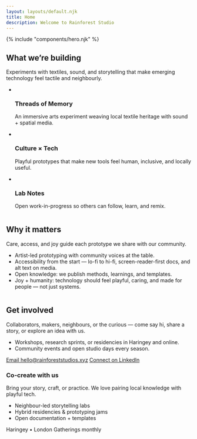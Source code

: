 ```yaml
---
layout: layouts/default.njk
title: Home
description: Welcome to Rainforest Studio
---
```


{% include "components/hero.njk" %}

<section class="section">
  <div class="container split">
    <div class="split__col">
      <h2 class="section-title">What we’re building</h2>
      <p class="section__lede">Experiments with textiles, sound, and storytelling that make emerging technology feel tactile and neighbourly.</p>
      <ul class="feature-list">
        <li>
          <div class="feature-list__heading">
            <img class="icon" src="{{ '/assets/icons/threads.svg' | url }}" alt="" aria-hidden="true">
            <h3>Threads of Memory</h3>
          </div>
          <p>An immersive arts experiment weaving local textile heritage with sound + spatial media.</p>
        </li>
        <li>
          <div class="feature-list__heading">
            <img class="icon" src="{{ '/assets/icons/culture-tech.svg' | url }}" alt="" aria-hidden="true">
            <h3>Culture × Tech</h3>
          </div>
          <p>Playful prototypes that make new tools feel human, inclusive, and locally useful.</p>
        </li>
        <li>
          <div class="feature-list__heading">
            <img class="icon" src="{{ '/assets/icons/lab-notes.svg' | url }}" alt="" aria-hidden="true">
            <h3>Lab Notes</h3>
          </div>
          <p>Open work-in-progress so others can follow, learn, and remix.</p>
        </li>
      </ul>
    </div>
    <div class="split__col">
      <figure class="split__media" aria-hidden="true">
        <img src="https://images.unsplash.com/photo-1500530855697-b586d89ba3ee?q=80&w=1600&auto=format&fit=crop" alt="" loading="lazy">
      </figure>
    </div>
  </div>
</section>

<section class="section">
  <div class="container split split--flip">
    <div class="split__col">
      <h2 class="section-title">Why it matters</h2>
      <p class="section__lede">Care, access, and joy guide each prototype we share with our community.</p>
      <ul class="reason-list">
        <li>Artist-led prototyping with community voices at the table.</li>
        <li>Accessibility from the start — lo-fi to hi-fi, screen-reader-first docs, and alt text on media.</li>
        <li>Open knowledge: we publish methods, learnings, and templates.</li>
        <li>Joy + humanity: technology should feel playful, caring, and made for people — not just systems.</li>
      </ul>
    </div>
    <div class="split__col">
      <figure class="split__media" aria-hidden="true">
        <img src="https://images.unsplash.com/photo-1460661419201-fd4cecdf8a8b?q=80&w=1600&auto=format&fit=crop" alt="" loading="lazy">
      </figure>
    </div>
  </div>
</section>

<section class="section">
  <div class="container split">
    <div class="split__col">
      <h2 class="section-title">Get involved</h2>
      <p class="section__lede">Collaborators, makers, neighbours, or the curious — come say hi, share a story, or explore an idea with us.</p>
      <ul class="contact-list">
        <li>Workshops, research sprints, or residencies in Haringey and online.</li>
        <li>Community events and open studio days every season.</li>
      </ul>
      <div class="contact-links">
        <a class="btn btn-pill" href="mailto:hello@rainforeststudios.xyz">Email hello@rainforeststudios.xyz</a>
        <a class="btn btn-pill" href="https://www.linkedin.com/in/tanyapowell/" target="_blank" rel="noopener">Connect on LinkedIn</a>
      </div>
    </div>
    <div class="split__col">
      <div class="cta-card">
        <div class="cta-card__body">
          <h3>Co-create with us</h3>
          <p>Bring your story, craft, or practice. We love pairing local knowledge with playful tech.</p>
          <ul>
            <li>Neighbour-led storytelling labs</li>
            <li>Hybrid residencies &amp; prototyping jams</li>
            <li>Open documentation + templates</li>
          </ul>
        </div>
        <div class="cta-card__footer">
          <span>Haringey • London</span>
          <span>Gatherings monthly</span>
        </div>
      </div>
    </div>
  </div>
</section>
